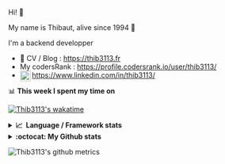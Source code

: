 Hi! 👋

My name is Thibaut, alive since 1994 🍷

I'm a backend developper

-   📝 CV / Blog : https://thib3113.fr
-   My codersRank : https://profile.codersrank.io/user/thib3113/
-   <a href="https://www.linkedin.com/in/thib3113/"><img align="left" alt="Thib3113's Linkedin" width="21px" src="https://img.icons8.com/color/48/linkedin.png" /></a> https://www.linkedin.com/in/thib3113/

📊 **This week I spent my time on**

[![Thib3113's wakatime](https://github-readme-stats.vercel.app/api/wakatime?username=thib3113&layout=default&theme=dracula&langs_count=6&hide_title=true&hide_border=true)](https://wakatime.com/@thib3113)

<details>
  <summary><b>📈&nbsp;&nbsp;Language&nbsp;/&nbsp;Framework stats</b></summary>
  <br/>  
  <a href='https://profile.codersrank.io/user/thib3113/'>
  <img src='http://cr-skills-chart-widget.azurewebsites.net/api/api?username=thib3113&padding=30&skills=php,batchfile,javascript,less,mysql,reactjs,scss,shell,typescript,vue'>
  </a>
</details>

<details>
  <summary><b>:octocat: My Github stats</b></summary>
  <br/>  
  
  <img src="https://github-readme-stats.vercel.app/api?username=thib3113&theme=dracula&show_icons=true&" alt="Thib3113's GitHub stats" />

<!--START_SECTION:activity-->

1. 🗣 Commented on [#337](https://github.com/icebob/fastest-validator/issues/337#issuecomment-1752504557) in [icebob/fastest-validator](https://github.com/icebob/fastest-validator)
2. 🗣 Commented on [#337](https://github.com/icebob/fastest-validator/issues/337#issuecomment-1752467696) in [icebob/fastest-validator](https://github.com/icebob/fastest-validator)
3. 🗣 Commented on [#338](https://github.com/icebob/fastest-validator/issues/338#issuecomment-1752146148) in [icebob/fastest-validator](https://github.com/icebob/fastest-validator)
4. 🗣 Commented on [#337](https://github.com/icebob/fastest-validator/issues/337#issuecomment-1752145241) in [icebob/fastest-validator](https://github.com/icebob/fastest-validator)
5. 🗣 Commented on [#339](https://github.com/icebob/fastest-validator/pull/339#issuecomment-1751987958) in [icebob/fastest-validator](https://github.com/icebob/fastest-validator)
 <!--END_SECTION:activity-->

</details>

![Thib3113's github metrics](https://gist.githubusercontent.com/thib3113/83a96e16f8bca103f1b0e376186c66ec/raw/github-metrics.svg)
